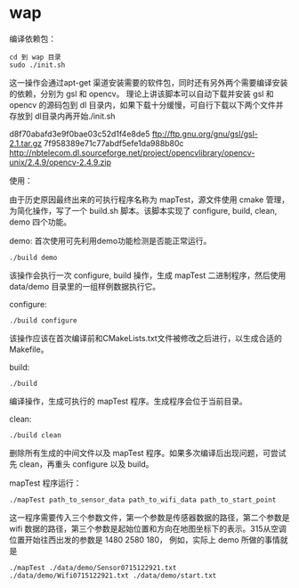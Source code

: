 wap
===

编译依赖包：

    cd 到 wap 目录
    sudo ./init.sh 

这一操作会通过apt-get 渠道安装需要的软件包，同时还有另外两个需要编译安装的依赖，分别为 gsl 和 opencv。
理论上讲该脚本可以自动下载并安装 gsl 和 opencv 的源码包到 dl 目录内，如果下载十分缓慢，可自行下载以下两个文件并存放到 dl目录内再开始./init.sh

d8f70abafd3e9f0bae03c52d1f4e8de5 ftp://ftp.gnu.org/gnu/gsl/gsl-2.1.tar.gz
7f958389e71c77abdf5efe1da988b80c http://nbtelecom.dl.sourceforge.net/project/opencvlibrary/opencv-unix/2.4.9/opencv-2.4.9.zip

使用：

由于历史原因最终出来的可执行程序名称为 mapTest，源文件使用 cmake 管理，为简化操作，写了一个 build.sh 脚本。该脚本实现了 configure, build, clean, demo 四个功能。

demo:
首次使用可先利用demo功能检测是否能正常运行。
    
    ./build demo

该操作会执行一次 configure, build 操作，生成 mapTest 二进制程序，然后使用 data/demo 目录里的一组样例数据执行它。

configure:

    ./build configure

该操作应该在首次编译前和CMakeLists.txt文件被修改之后进行，以生成合适的 Makefile。

build:

    ./build
    
编译操作，生成可执行的 mapTest 程序。生成程序会位于当前目录。

clean:

    ./build clean

删除所有生成的中间文件以及 mapTest 程序。如果多次编译后出现问题，可尝试先 clean，再重头 configure 以及 build。


mapTest 程序运行：

    ./mapTest path_to_sensor_data path_to_wifi_data path_to_start_point
    
这一程序需要传入三个参数文件，第一个参数是传感器数据的路径，第二个参数是 wifi 数据的路径，第三个参数是起始位置和方向在地图坐标下的表示。315从空调位置开始往西出发的参数是 1480 2580 180，
例如，实际上 demo 所做的事情就是 
    
    ./mapTest ./data/demo/Sensor0715122921.txt ./data/demo/Wifi0715122921.txt ./data/demo/start.txt
    
